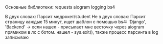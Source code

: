 Основные библиотеки: 
requests
aiogram
logging
bs4

В двух словах:
Парсит медрокет/student
Не в двух словах:
Парсит страницу каждые 15 минут, ищет шаблон с помощью bs4: 'Django', 'Backend' -> если нашел - присылает мне весточку через aiogram прямиком в лс с ботом.
нашел - sys.exit(), также процесс парсинга в log записываю
